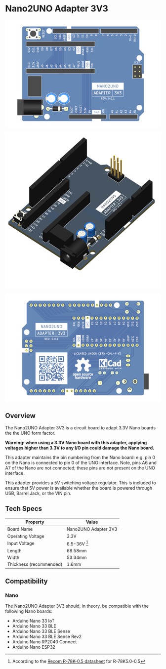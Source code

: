 # Nano2UNO Adapter 3V3

![Nano2UNO Adapter 3V3 Top View](https://github.com/CMB27/Nano2UNO-Adapter-3V3/blob/main/extras/Nano2UNO-Adapter-3V3-Top-View.png)

![Nano2UNO Adapter 3V3 Angled View](https://github.com/CMB27/Nano2UNO-Adapter-3V3/blob/main/extras/Nano2UNO-Adapter-3V3-Angled-View.png)

![Nano2UNO Adapter 3V3 Bottom View](https://github.com/CMB27/Nano2UNO-Adapter-3V3/blob/main/extras/Nano2UNO-Adapter-3V3-Bottom-View.png)

## Overview
The Nano2UNO Adapter 3V3 is a circuit board to adapt 3.3V Nano boards the the UNO form factor.

__Warning: when using a 3.3V Nano board with this adapter, applying voltages higher than 3.3V to any I/O pin could damage the Nano board.__

This adapter maintains the pin numbering from the Nano board: e.g. pin 0 on the Nano is connected to pin 0 of the UNO interface.
Note, pins A6 and A7 of the Nano are not connected; these pins are not present on the UNO interface.

This adapter provides a 5V switching voltage regulator.
This is included to ensure that 5V power is available whether the board is powered through USB, Barrel Jack, or the VIN pin.

## Tech Specs

| Property          | Value                |
|-------------------|----------------------|
| Board Name        | Nano2UNO Adapter 3V3 |
| Operating Voltage | 3.3V                 |
| Input Voltage     | 6.5-36V [^1]          |
| Length            | 68.58mm              |
| Width             | 53.34mm              |
| Thickness (recommended) | 1.6mm |


## Compatibility

### Nano
The Nano2UNO Adapter 3V3 should, in theory, be compatible with the following Nano boards:
- Arduino Nano 33 IoT
- Arduino Nano 33 BLE
- Arduino Nano 33 BLE Sense
- Arduino Nano 33 BLE Sense Rev2
- Arduino Nano RP2040 Connect
- Arduino Nano ESP32

[^1]: According to the [Recom R-78K-0.5 datasheet](https://recom-power.com/pdf/Innoline/R-78K-0.5.pdf) for R-78K5.0-0.5
